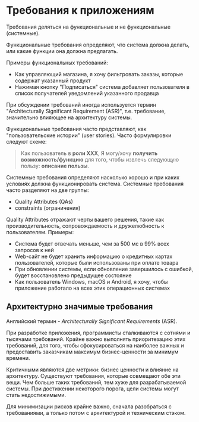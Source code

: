 # Требования к приложениям

Требования деляться на функциональные и не функциональные (системные).

Функциональные требования определяют, что система должна делать, или какие функции она должна предлагать.

Примеры функциональных требований:

- Как управляющий магазина, я хочу фильтровать заказы, которые содержат указанный продукт
- Нажимая кнопку "Подписаться" система добавляет пользователя в список получателей уведомлений указанного продавца

При обсуждении требований иногда используется термин "Architecturally Significant Requirement (ASR)", т.е. требование, значительно влияющее на архитектуру системы.

Функциональные требования часто представляют, как "пользовательские истории" (user stories). Часто формулировки следуют схеме:

>Как пользователь в **роли XXX**, Я могу/хочу **получить возможность/функцию** для того, чтобы извлечь следующую пользу: **описание пользы**.

Системные требования определяют насколько хорошо и при каких условиях должна функционировать система. Системные требования часто разделяют на две группы:

- Quality Attributes (QAs)
- constraints (ограничения)

Quality Attributes отражают черты вашего решения, такие как производительность, сопровождаемость и дружелюбность к пользователям. Примеры:

- Система будет отвечать меньше, чем за 500 мс в 99% всех запросов к ней
- Web-сайт не будет хранить информацию о кредитных картах пользователей, которые были использованы при оплате товара
- При обновлении системы, если обновление завершилось с ошибкой, будет восстановлено предыдущее состояние
- Как пользователь Windows, macOS и Android, я хочу, чтобы приложение работало на всех этих операционных системах

## Архитектурно значимые требования

Английский термин - _Architecturally Significant Requirements_ (ASR).

При разработке приложения, программисты сталкиваются с сотнями и тысячами требований. Крайне важно выполнять приоритезацию этих требований, для того, чтобы сфокусироваться на наиболее важных и предоставить заказчикам максимум бизнес-ценности за минимум времени.

Критичными являются две метрики: бизнес ценности и влияние на архитектуру. Существуют требования, которые совмещают обе эти вещи. Чем больше таких требований, тем хуже для разрабатываемой системы. При достижении некоторого порога, цели системы могут стать недостижимыми.

Для минимизации рисков крайне важно, сначала разобраться с требованиями, а только потом с архитектурой и техническим стэком.
